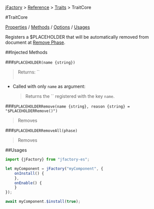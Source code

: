 [jFactory](../README.md) > [Reference](index.md) > [Traits](index.md#traits-component-features) > TraitCore

#TraitCore

[Properties](#properties) / [Methods](#injected-methods) / [Options]() / [Usages]()

Registers a $PLACEHOLDER that will be automatically removed from document at [Remove Phase](TraitService-Phases.md#remove-phase).   

##Injected Methods

###`$PLACEHOLDER(name {string})`
>Returns: ``  
>
>```javascript
>```

* Called with only `name` as argument:

    >Returns the `` registered with the key `name`.

###`$PLACEHOLDERRemove(name {string}, reason {string} = "$PLACEHOLDERRemove()")`
>
>Removes 

###`$PLACEHOLDERRemoveAll(phase)`
>
>Removes 

##Usages

```javascript
import {jFactory} from "jfactory-es";

let myComponent = jFactory("myComponent", {
    onInstall() {
    },
    onEnable() {
    }
});

await myComponent.$install(true);
```